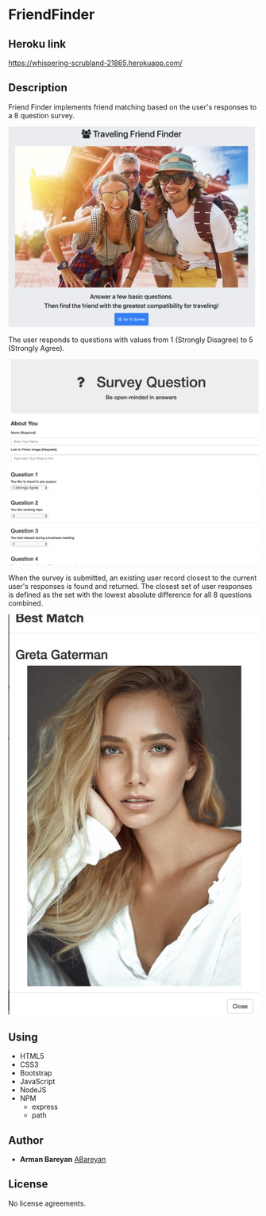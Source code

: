 # FriendFinder

## Heroku link 

https://whispering-scrubland-21865.herokuapp.com/

## Description

Friend Finder implements friend matching based on the user's responses to a 8 question survey. 


![Screen1](./app/public/assets/Screen1.png)


The user responds to questions with values from 1 (Strongly Disagree) to 5 (Strongly Agree).


![Screen2](./app/public/assets/Screen2.png)



 When the survey is submitted, an existing user record closest to the current user's responses is found and returned. The closest set of user responses is defined as the set with the lowest absolute difference for all 8 questions combined.


![Screen3](./app/public/assets/Screen3.png)




## Using

* HTML5
* CSS3
* Bootstrap
* JavaScript
* NodeJS
* NPM 
    * express
    * path


## Author

* **Arman Bareyan** [ABareyan](https://github.com/ABareyan)

## License

No license agreements. 